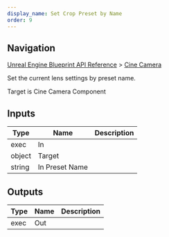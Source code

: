 ```yaml
---
display_name: Set Crop Preset by Name
order: 9
---
```

## Navigation

[Unreal Engine Blueprint API Reference](https://dev.epicgames.com/documentation/en-us/unreal-engine/BlueprintAPI) > [Cine Camera](https://dev.epicgames.com/documentation/en-us/unreal-engine/BlueprintAPI/CineCamera)

Set the current lens settings by preset name.

Target is Cine Camera Component

## Inputs

| Type | Name | Description |
| --- | --- | --- |
| exec | In |  |
| object | Target |  |
| string | In Preset Name |  |

## Outputs

| Type | Name | Description |
| --- | --- | --- |
| exec | Out |  |
